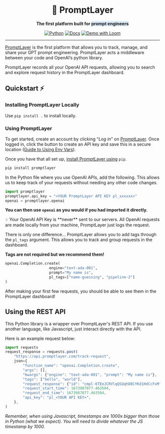 <div align="center">

# 🍰 PromptLayer

**The first platform built for <span style="background-color: rgb(219, 234, 254);">prompt engineers</span>**

<a href="https://www.python.org/"><img alt="Python" src="https://img.shields.io/badge/-Python 3.8+-blue?style=for-the-badge&logo=python&logoColor=white"></a>
<a href="https://magniv.notion.site/Prompt-Layer-Docs-db0e6f50cacf4564a6d09824ba17a629"><img alt="Docs" src="https://custom-icon-badges.herokuapp.com/badge/docs-PL-blue.svg?logo=cake&style=for-the-badge&logoColor=white"></a>
<a href="https://www.loom.com/share/723cbdb43439458fb607e910faa13294"><img alt="Demo with Loom" src="https://img.shields.io/badge/Demo-loom-552586.svg?logo=loom&style=for-the-badge&labelColor=gray"></a>

---  

<div align="left">

[PromptLayer](https://promptlayer.com/) is the first platform that allows you to track, manage, and share your GPT prompt engineering. PromptLayer acts a middleware between your code and OpenAI’s python library. 

PromptLayer records all your OpenAI API requests, allowing you to search and explore request history in the PromptLayer dashboard.

## Quickstart ⚡

### Installing PromptLayer Locally

Use `pip install .` to install locally.

### Using PromptLayer

To get started, create an account by clicking “*Log in*” on [PromptLayer](https://promptlayer.com/). Once logged in, click the button to create an API key and save this in a secure location ([Guide to Using Env Vars](https://towardsdatascience.com/the-quick-guide-to-using-environment-variables-in-python-d4ec9291619e)).

Once you have that all set up, [install PromptLayer using](https://pypi.org/project/promptlayer/) `pip`.

```bash
pip install promptlayer
```

In the Python file where you use OpenAI APIs, add the following. This allows us to keep track of your requests without needing any other code changes.

```python
import promptlayer
promptlayer.api_key = "<YOUR PromptLayer API KEY pl_xxxxxx>"
openai = promptlayer.openai
```

**You can then use `openai` as you would if you had imported it directly.**

<aside>
💡 Your OpenAI API Key is **never** sent to our servers. All OpenAI requests are made locally from your machine, PromptLayer just logs the request.

</aside>

There is only one difference… PromptLayer allows you to add tags through the `pl_tags` argument. This allows you to track and group requests in the dashboard. 

************Tags are not required but we recommend them!************

```python
openai.Completion.create(
					engine="text-ada-001", 
					prompt="My name is", 
					pl_tags=["name-guessing", "pipeline-2"]
)
```

After making your first few requests, you should be able to see them in the PromptLayer dashboard!

## Using the REST API

This Python library is a wrapper over PromptLayer's REST API. If you use another language, like Javascript, just interact directly with the API. 

Here is an example request below:

```jsx
import requests
request_response = requests.post(
    "https://api.promptlayer.com/track-request",
    json={
        "function_name": "openai.Completion.create",
        "args": [],
        "kwargs": {"engine": "text-ada-001", "prompt": "My name is"},
        "tags": ["hello", "world"],
        "request_response": {"id": "cmpl-6TEeJCRVlqQSQqhD8CYKd1HdCcFxM", "object": "text_completion", "created": 1672425843, "model": "text-ada-001", "choices": [{"text": " advocacy\"\n\nMy name is advocacy.", "index": 0, "logprobs": None, "finish_reason": "stop"}]},
        "request_start_time": 1673987077.463504,
        "request_end_time": 1673987077.463504,
        "api_key": "pl_<YOUR API KEY>",
    },
)
```

*Remember, when using Javascript, timestamps are 1000x bigger than those in Python (what we expect). You will need to divide whatever the JS timestamp by 1000.*